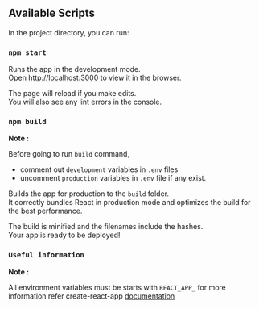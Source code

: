 ## Available Scripts

In the project directory, you can run:

### `npm start`

Runs the app in the development mode.\
Open [http://localhost:3000](http://localhost:3000) to view it in the browser.

The page will reload if you make edits.\
You will also see any lint errors in the console.

### `npm build`

**Note :**

Before going to run `build` command,
- comment out `development` variables in `.env` files
- uncomment `production` variables in `.env` file if any exist.



Builds the app for production to the `build` folder.\
It correctly bundles React in production mode and optimizes the build for the best performance.

The build is minified and the filenames include the hashes.\
Your app is ready to be deployed!

### `Useful information`

**Note :**

All environment variables must be starts with `REACT_APP_` for more information refer create-react-app [documentation](https://create-react-app.dev/docs/adding-custom-environment-variables/)